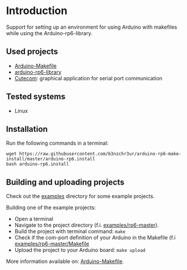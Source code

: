 # Introduction

Support for setting up an environment for using Arduino with makefiles while using the Arduino-rp6-library.

## Used projects

+ [Arduino-Makefile](https://github.com/sudar/Arduino-Makefile)
+ [arduino-rp6-library]("https://github.com/b3nzchr3ur/arduino-rp6-library")
+ [Cutecom](http://cutecom.sourceforge.net/): graphical application for serial port communication

## Tested systems

+ Linux

## Installation

Run the following commands in a terminal:

```
wget https://raw.githubusercontent.com/b3nzchr3ur/arduino-rp6-make-install/master/arduino-rp6.install
bash arduino-rp6.install
```

## Building and uploading projects

Check out the [examples](examples) directory for some example projects.

Building one of the example projects:

+ Open a terminal
+ Navigate to the project directory (f.i. [examples/rp6-master](examples/rp6-master)).
+ Build the project with terminal command: `make`
+ Check if the com-port definition of your Arduino in the Makefile (f.i [examples/rp6-master/Makefile](examples/rp6-master/Makefile)
+ Upload the project to your Arduino board: `make upload`

More information available on: [Arduino-Makefile](https://github.com/sudar/Arduino-Makefile). 



